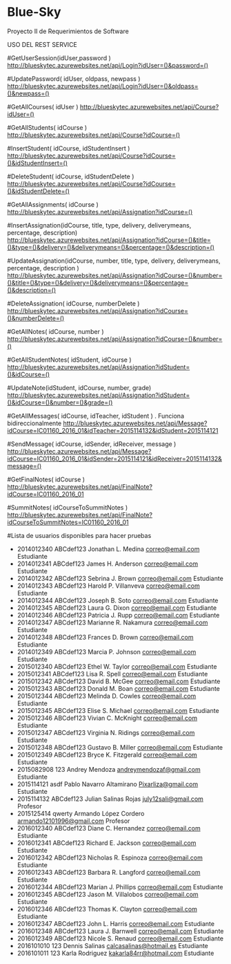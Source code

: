 # Blue-Sky
Proyecto II de Requerimientos de Software

USO DEL REST SERVICE

#GetUserSession(idUser,password )
http://blueskytec.azurewebsites.net/api/Login?idUser=()&password=()


#UpdatePassword( idUser, oldpass, newpass )
http://blueskytec.azurewebsites.net/api/Login?idUser=()&oldpass=()&newpass=()


#GetAllCourses( idUser )
http://blueskytec.azurewebsites.net/api/Course?idUser=()


#GetAllStudents( idCourse )
http://blueskytec.azurewebsites.net/api/Course?idCourse=()


#InsertStudent( idCourse, idStudentInsert )
http://blueskytec.azurewebsites.net/api/Course?idCourse=()&idStudentInsert=()


#DeleteStudent( idCourse, idStudentDelete )
http://blueskytec.azurewebsites.net/api/Course?idCourse=()&idStudentDelete=()


#GetAllAssignments( idCourse )
http://blueskytec.azurewebsites.net/api/Assignation?idCourse=()


#InsertAssignation(idCourse, title, type, delivery, deliverymeans, percentage, description)
http://blueskytec.azurewebsites.net/api/Assignation?idCourse=()&title=()&type=()&delivery=()&deliverymeans=()&percentage=()&description=()


#UpdateAssignation(idCourse, number, title, type, delivery, deliverymeans, percentage, description ) 
http://blueskytec.azurewebsites.net/api/Assignation?idCourse=()&number=()&title=()&type=()&delivery=()&deliverymeans=()&percentage=()&description=()

#DeleteAssignation( idCourse, numberDelete )
http://blueskytec.azurewebsites.net/api/Assignation?idCourse=()&numberDelete=()


#GetAllNotes( idCourse, number )
http://blueskytec.azurewebsites.net/api/Assignation?idCourse=()&number=()


#GetAllStudentNotes( idStudent, idCourse ) 
http://blueskytec.azurewebsites.net/api/Assignation?idStudent=()&idCourse=()


#UpdateNote(idStudent, idCourse, number, grade)
http://blueskytec.azurewebsites.net/api/Assignation?idStudent=()&idCourse=()&number=()&grade=()


#GetAllMessages( idCourse, idTeacher, idStudent ) . Funciona bidireccionalmente
http://blueskytec.azurewebsites.net/api/Message?idCourse=IC01160_2016_01&idTeacher=2015114132&idStudent=2015114121


#SendMessage( idCourse, idSender, idReceiver, message )
http://blueskytec.azurewebsites.net/api/Message?idCourse=IC01160_2016_01&idSender=2015114121&idReceiver=2015114132&message=()


#GetFinalNotes( idCourse ) 
http://blueskytec.azurewebsites.net/api/FinalNote?idCourse=IC01160_2016_01


#SummitNotes(  idCourseToSummitNotes )
http://blueskytec.azurewebsites.net/api/FinalNote?idCourseToSummitNotes=IC01160_2016_01


#Lista de usuarios disponibles para hacer pruebas
* 2014012340	ABCdef123	Jonathan L. Medina	correo@email.com	Estudiante
* 2014012341	ABCdef123	James H. Anderson	correo@email.com	Estudiante
* 2014012342	ABCdef123	Sebrina J. Brown	correo@email.com	Estudiante
* 2014012343	ABCdef123	Harold P. Villanveva	correo@email.com	Estudiante
* 2014012344	ABCdef123	Joseph B. Soto	correo@email.com	Estudiante
* 2014012345	ABCdef123	Laura G. Dixon	correo@email.com	Estudiante
* 2014012346	ABCdef123	Patricia J. Rupp	correo@email.com	Estudiante
* 2014012347	ABCdef123	Marianne R. Nakamura	correo@email.com	Estudiante
* 2014012348	ABCdef123	Frances D. Brown	correo@email.com	Estudiante
* 2014012349	ABCdef123	Marcia P. Johnson	correo@email.com	Estudiante
* 2015012340	ABCdef123	Ethel W. Taylor	correo@email.com	Estudiante
* 2015012341	ABCdef123	Lisa R. Spell	correo@email.com	Estudiante
* 2015012342	ABCdef123	David B. McGee	correo@email.com	Estudiante
* 2015012343	ABCdef123	Donald M. Boan	correo@email.com	Estudiante
* 2015012344	ABCdef123	Melinda D. Cowles	correo@email.com	Estudiante
* 2015012345	ABCdef123	Elise S. Michael	correo@email.com	Estudiante
* 2015012346	ABCdef123	Vivian C. McKnight	correo@email.com	Estudiante
* 2015012347	ABCdef123	Virginia N. Ridings	correo@email.com	Estudiante
* 2015012348	ABCdef123	Gustavo B. Miller	correo@email.com	Estudiante
* 2015012349	ABCdef123	Bryce K. Fitzgerald	correo@email.com	Estudiante
* 2015082908	123	Andrey Mendoza	andreymendozaf@gmail.com	Estudiante
* 2015114121	asdf	Pablo Navarro Altamirano	Pixarliza@gmail.com	Estudiante
* 2015114132	ABCdef123	Julian Salinas Rojas	july12sali@gmail.com	Profesor
* 2015125414	qwerty	Armando López Cordero	armando12101996@gmail.com	Profesor
* 2016012340	ABCdef123	Diane C. Hernandez	correo@email.com	Estudiante
* 2016012341	ABCdef123	Richard E. Jackson	correo@email.com	Estudiante
* 2016012342	ABCdef123	Nicholas R. Espinoza	correo@email.com	Estudiante
* 2016012343	ABCdef123	Barbara R. Langford	correo@email.com	Estudiante
* 2016012344	ABCdef123	Marian J. Phillips	correo@email.com	Estudiante
* 2016012345	ABCdef123	Jason M. Villalobos	correo@email.com	Estudiante
* 2016012346	ABCdef123	Thomas K. Clayton	correo@email.com	Estudiante
* 2016012347	ABCdef123	John L. Harris	correo@email.com	Estudiante
* 2016012348	ABCdef123	Laura J. Barnwell	correo@email.com	Estudiante
* 2016012349	ABCdef123	Nicole S. Renaud	correo@email.com	Estudiante
* 2016101010	123	Dennis Salinas	calcasalinas@hotmail.es	Estudiante
* 2016101011	123	Karla Rodriguez	kakarla84rr@hotmail.com	Estudiante





